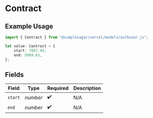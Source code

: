 # Contract

## Example Usage

```typescript
import { Contract } from "@simplesagar/vercel/models/authuser.js";

let value: Contract = {
    start: 7607.44,
    end: 8989.61,
};
```

## Fields

| Field              | Type               | Required           | Description        |
| ------------------ | ------------------ | ------------------ | ------------------ |
| `start`            | *number*           | :heavy_check_mark: | N/A                |
| `end`              | *number*           | :heavy_check_mark: | N/A                |